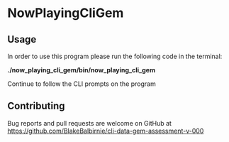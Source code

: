 # NowPlayingCliGem

## Usage

In order to use this program please run the following code in the terminal:

<strong> ./now_playing_cli_gem/bin/now_playing_cli_gem </strong>

Continue to follow the CLI prompts on the program

## Contributing

Bug reports and pull requests are welcome on GitHub at https://github.com/BlakeBalbirnie/cli-data-gem-assessment-v-000
